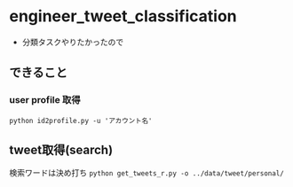 # engineer_tweet_classification
- 分類タスクやりたかったので


## できること
### user profile 取得
`python id2profile.py -u 'アカウント名'`

## tweet取得(search)
検索ワードは決め打ち
`python get_tweets_r.py -o ../data/tweet/personal/`
